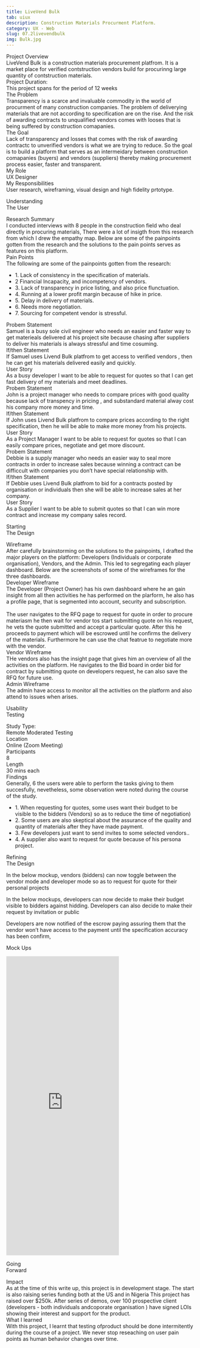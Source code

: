 ```yaml
---
title: LiveVend Bulk
tab: uiux
description: Construction Materials Procurment Platform.
category: UX - Web
slug: 07.2livevendbulk
img: Bulk.jpg
---
```


<div class="grid grid-cols-1 md:grid-cols-2 gap-10 md:gap-16 pt-6">
  <div>
    <div class="text-black dark:text-white font-bold text-xl md:text-2xl">
      Project Overview
    </div>
    <div class=" pt-2 lg:pt-4pt-4 leading-9">
    LiveVend Bulk is a construction materials procurement platfrom. It is a market place for verified contstruction
    vendors build for procurinng large quantity of contstruction materials.
    </div>
  </div>

  <div>
  <span class = "text-black dark:text-white font-bold text-xl md:text-2xl"> Project Duration:</span>
  <div class = "pt-2 lg:pt-4pt-4"> This project spans for the period of 12 weeks</div>
  </div>
</div>

  <div class="mt-10 md:mt-24">
    <div><dynamic-image filename="livevend-bulk.jpg"></dynamic-image> </div>   
  </div>

  <div class="grid grid-cols-1 md:grid-cols-2 gap-10 md:gap-16 mt-10 md:mt-24">
  <div>
    <div class="text-black dark:text-white font-bold text-xl md:text-2xl">
      The Problem
    </div>
    <div class="pt-2 lg:pt-4 leading-9">
    Transparency is a scarce and invaluable commodity in the world of procurment of many construction companies. The problem of deliverying materials that are not according to specification are on the rise. And the risk of awarding contracts to unqualified vendors comes with looses that is being suffered by construction comapanies.
    </div>
  </div>

  <div>
  <span class = "text-black dark:text-white font-bold text-xl md:text-2xl "> The Goal</span>
  <div class = "pt-2 lg:pt-4 leading-9"> Lack of transparency and losses that comes with the risk of awarding contractc to unverified vendors is what we are trying to reduce. So the goal is to build a platform that serves as an intermeidary between construction comapanies (buyers) and vendors (suppliers) thereby making procurement process easier, faster and transparent.</div>
  </div>
</div>

 <div class="grid grid-cols-1 md:grid-cols-2 gap-10 md:gap-16 mt-10 md:mt-24">
  <div>
    <div class="text-black dark:text-white font-bold md:text-2xl">
      My Role
    </div>
    <div class="lg:pt-4 leading-9">
        UX Designer
    </div>
  </div>

  <div>
  <span class = "text-black dark:text-white font-bold text-xl md:text-2xl"> My Responsibilities</span>
  <div class = "pt-4 leading-9"> User research, wireframing, visual design and high fidelity prtotype.</div>
  </div>
</div>


 <div class = "mt-24 md:mt-32"> 
    <p class= "text-4xl md:text-6xl text-black font-bold dark:text-white leading-tight">Understanding <br>The User</p>
    <div class="grid grid-cols-1 md:grid-cols-2 gap-10 md:gap-16 mt-10 md:mt-20">
            <div>
                <div class="text-black dark:text-white font-bold text-xl md:text-2xl">
                Research Summary
                </div>
                <div class="pt-2 lg:pt-4 leading-9">
                    I conducted interviews with 8 people in the  construction field who deal directly in procuring materials, There were a lot of insigth from this research from which I drew the empathy map. Below are some of the painpoints gotten from the research and the  solutions to the pain points serves as features on this platform.
                </div>
            </div>
        <div>
        <span class = "text-black dark:text-white font-bold text-xl md:text-2xl"> Pain Points</span>
        <div class = "pt-2 lg:pt-4 leading-9"> The following are some of the painpoints gotten from the research:
            <ul class = "pl-6">
            <li class = "pt-3">1. Lack of consistency in the specification of materials.</li>
            <li class = "pt-3">2 Financial Incapacity, and incompetency of vendors.</li>
            <li class = "pt-3">3. Lack of transparency in price listing, and also price flunctuation.</li>
            <li class = "pt-3">4. Running at a lower profit margin because of hike in price.</li>
            <li class = "pt-3">5. Delay in delivery of materials.</li>
            <li class = "pt-3">6. Needs more negotiation.</li>
            <li class = "pt-3">7. Sourcing for competent vendor is stressful.</li>
            </ul>
        </div>
        </div>
    </div>
</div>

<div>
    <div class="mt-10 md:mt-24">
        <div><dynamic-image filename="Bulk 1.png"></dynamic-image> </div>
    </div>
    <div class="grid grid-cols-1 md:grid-cols-2 gap-10 md:gap-16 mt-10 md:mt-12">
                <div>
                    <div class="text-black dark:text-white font-bold text-xl md:text-2xl">
                Probem Statement
                    </div>
                    <div class="pt-2 md:lg:pt-4 leading-9">
                    Samuel is a busy sole civil engineer who needs an easier and faster way to get materieals delivered at his project site because chasing after suppliers to deliver his materials is always stressful and time cosuming. 
                    </div>
                </div>
            <div>  
                <div> 
                    <span class = "text-black dark:text-white font-bold md:text-2xl"> If/then Statement</span>
                    <div class = "pt-2 md:pt-4 leading-9"> If Samuel uses Livend Bulk platfrom to get access to verified vendors , then he can get his materials   delivered easily and quickly.</div>
                </div>
                <div class="mt-10 md:mt-8">
                <span class = "text-black dark:text-white font-bold md:text-2xl "> User Story</span>
                <div class = "pt-2 md:pt-4 leading-9"> As a busy developer I want to be able to request for quotes so that I can get fast delivery of my materials and meet deadlines. </div>
                </div>
            </div>
    </div>
</div>

<div>
    <div class="mt-10 md:mt-24">
        <div><dynamic-image filename="Bulk 2.png"></dynamic-image> </div>
    </div>
    <div class="grid grid-cols-1 md:grid-cols-2 gap-10 md:gap-16 mt-10 md:mt-12">
                <div>
                    <div class="text-black dark:text-white font-bold md:text-2xl">
                Probem Statement
                    </div>
                    <div class="pt-2 md:lg:pt-4 leading-9">
                    John is a project manager who needs to compare prices with good quality because lack of transpency in pricing , and substandard material alway cost his company more money and time.  
                    </div>
                </div>
            <div>  
                <div> 
                    <span class = "text-black dark:text-white font-bold md:text-2xl"> If/then Statement</span>
                    <div class = "pt-2 md:lg:pt-4"> If John uses Livend Bulk platfrom to compare prices according to the right specification, then he will be able to make more money from his projects.</div>
                </div>
                <div class="mt-10 md:mt-8">
                <span class = "text-black dark:text-white font-bold md:text-2xl "> User Story</span>
                <div class = "pt-2 md:lg:pt-4pt-4">As a Project Manager I want to be able to request for quotes so that I can easily compare prices, negotiate and get more discount. </div>
                </div>
            </div>
    </div>
</div>

<div>
    <div class="mt-10 md:mt-24">
        <div><dynamic-image filename="Bulk 3.png"></dynamic-image> </div>
    </div>
    <div class="grid grid-cols-1 md:grid-cols-2 gap-10 md:gap-16 mt-10 md:mt-12">
                <div>
                    <div class="text-black dark:text-white font-bold md:text-2xl">
                Probem Statement
                    </div>
                    <div class="pt-2 lg:pt-4 leading-9">
                    Debbie is a supply manager who needs an easier way to seal more contracts in order to increase sales  because winning a contract can be difficcult with companies you don’t have special relationship with.  
                    </div>
                </div>
            <div>  
                <div> 
                    <span class = "text-black dark:text-white font-bold md:text-2xl"> If/then Statement</span>
                    <div class = "pt-2 md:lg:pt-4"> If Debbie uses Livend Bulk platfrom to bid for a contracts posted by organisation or individuals then she will be able to increase sales at her company.</div>
                </div>
                <div class="mt-10 md:mt-8">
                <span class = "text-black dark:text-white font-bold md:text-2xl "> User Story</span>
                <div class = "pt-4">As a Supplier I want to be able to submit quotes so that   I can win more contract and increase my company sales record. </div>
                </div>
            </div>
    </div>
</div>

<div class="mt-10 md:mt-24">
        <div><dynamic-image filename="Bulk 4.png"></dynamic-image> </div>
        <div><dynamic-image filename="Bulk 5.png"></dynamic-image> </div>
        <div><dynamic-image filename="Bulk 6.png"></dynamic-image> </div>
        <div><dynamic-image filename="Bulk 7.png"></dynamic-image> </div>
        <div><dynamic-image filename="Bulk 8.png"></dynamic-image> </div>
</div>


 <div class = "mt-24 md:mt-32"> 
    <p class= "text-4xl md:text-6xl text-black font-bold dark:text-white leading-tight">Starting <br>The Design</p>
    <div class="grid grid-cols-1 md:grid-cols-2 gap-10 md:gap-16 mt-10 md:mt-20">
            <div>
                <div class="text-black dark:text-white font-bold text-xl md:text-2xl">
                Wireframe
                </div>
                <div class="pt-2 lg:pt-4 leading-9">
                    After carefully brainstorming on the solutions to the painpoints, I drafted the major players on the platform: Developers (Individuals or corporate organisation), Vendors, and the Admin.  This led to segregating each player dashboard. Below are the screenshots of some of the wireframes for the three dashboards.
                </div>
            </div>
        <div>
        <span class = "text-black dark:text-white font-bold text-xl md:text-2xl"> Developer Wireframe</span>
        <div class = "pt-2 lg:pt-4 leading-9"> The Developer (Project Owner) has his own dashboard where he an gain insight from all then activities he has performed on the plarform, he also has a profile page, that is segmented into account, security and subscription. <br><br>The user navigates to the RFQ page to request for quote in order to procure materiasm he then wait for vendor tos start submitting quote on his request, he vets the quote submitted and accept a particular quote. After this he proceeds to payment which will be escrowed until he confirms the delivery of the materials. Furthermore he can use the chat featrue to negotiate more with the vendor.
        </div>
        </div>
    </div>
</div>

<div class="mt-10 md:mt-24">
        <div><dynamic-image filename="Wireframe.png"></dynamic-image> </div>
</div>

<div class="grid grid-cols-1 md:grid-cols-2 gap-10 md:gap-16 mt-10 md:mt-20">
            <div>
                <div class="text-black dark:text-white font-bold text-xl md:text-2xl">
                Vendor Wireframe
                </div>
                <div class="pt-2 lg:pt-4 leading-9">
                    THe vendors also has the insight page that gives him an overview of all the activities on the platform. He navigates to the Bid board in order bid for contract by submitting quote on developers request, he can also save the RFQ for future use. 
                </div>
            </div>
        <div>
        <span class = "text-black dark:text-white font-bold text-xl md:text-2xl"> Admin Wireframe</span>
        <div class = "pt-2 lg:pt-4 leading-9"> The admin have access to monitor all the activities on the platform and also attend to issues when arises.
        </div>
        </div>
    </div>

<div class="mt-10 md:mt-24">
        <div><dynamic-image filename="Wireframe2.png"></dynamic-image> </div>
        <div><dynamic-image filename="Wireframe3.png"></dynamic-image> </div>
</div>

 <div class = "mt-24 md:mt-32"> 
    <p class= "text-4xl md:text-6xl text-black font-bold dark:text-white leading-tight">Usability <br>Testing</p>
    <div class="grid grid-cols-1 md:grid-cols-2 gap-10 md:gap-16 mt-10 md:mt-20">
            <div>
                <div class="text-black dark:text-white font-bold text-xl md:text-2xl">
                Study Type:
                </div>
                <div class="pt-2 lg:pt-4 leading-9">
                    Remote Moderated Testing
                </div>
            </div>
        <div>
        <span class = "text-black dark:text-white font-bold text-xl md:text-2xl"> Location</span>
        <div class = "pt-2 lg:pt-4 leading-9"> Online (Zoom Meeting)
        </div>
        </div>
    </div>
     <div class="grid grid-cols-1 md:grid-cols-2 gap-10 md:gap-16 mt-10 md:mt-20">
            <div>
                <div class="text-black dark:text-white font-bold text-xl md:text-2xl">
                Participants
                </div>
                <div class="pt-2 lg:pt-4 leading-9">
                    8
                </div>
            </div>
        <div>
        <span class = "text-black dark:text-white font-bold text-xl md:text-2xl"> Length</span>
        <div class = "pt-2 lg:pt-4 leading-9"> 30 mins each
        </div>
        </div>
    </div>
</div>

<div class = "mt-10 md:mt-20">
<div class="text-black dark:text-white font-bold text-xl md:text-2xl">Findings</div>
    <div class="pt-2 lg:pt-4 leading-9"> Generally, 6 the users were able to perform the tasks giving to them succesfully, nevetheless, some observation were noted during the course of the study.
     <ul class = "pl-6">
            <li class = "pt-3">1. When requesting for quotes, some uses want their budget to be visible to the bidders (Vendors) so as to reduce the time of negotiation)</li>
            <li class = "pt-3">2. Some users are also skeptical about the assurance of the quality and quantity of materials after they have made payment.</li>
            <li class = "pt-3">3. Few developers just want to send invites to some selected vendors..</li>
            <li class = "pt-3">4. A supplier also want to request for quote because of his persona project.</li>
            </ul>           
    </div>
</div>

<div class = "mt-24 md:mt-32"> 
    <p class= "text-4xl md:text-6xl text-black font-bold dark:text-white leading-tight">Refining <br>The Design</p>
    <p class = "mt-10 md:mt-20">In the below mockup, vendors (bidders) can now toggle between the vendor mode and developer mode so as to request for quote for their personal projects</p>
    <div class="mt-10">
        <div><dynamic-image filename="Bulk 10.png"></dynamic-image> </div>
    </div>
    <p class = "mt-10 md:mt-20">In the below mockups, developers can now decide to make their budget visible to bidders against hidding. Developers can also decide to make their request by invitation or public</p>
    <div class="mt-10">
        <div><dynamic-image filename="Bulk 11.png"></dynamic-image> </div>
    </div>
     <p class = "mt-10 md:mt-20">Developers are now notified of the escrow paying assuring them that the vendor won’t have
access to the payment until the specification accuracy has been confirm, </p>
    <div class="mt-10">
        <div><dynamic-image filename="Bulk 12.png"></dynamic-image> </div>
    </div>
</div>

<div class = "mt-24 md:mt-32"> 
    <p class= "text-4xl md:text-6xl text-black font-bold dark:text-white leading-tight">Mock Ups</p>
    <div class="mt-10 md:mt-24">
        <div><dynamic-image filename="Bulk 13.jpg"></dynamic-image></div>
        <div><dynamic-image filename="Bulk 14.jpg"></dynamic-image></div>
        <div><dynamic-image filename="Bulk 15.jpg"></dynamic-image></div>
    </div>
</div>

<div class = "mt-24 md:mt-32"> 
<iframe style="border: 1px solid rgba(0, 0, 0, 0.1);" class = "w-full" height ="800" src="https://www.figma.com/embed?embed_host=share&url=https%3A%2F%2Fwww.figma.com%2Fproto%2Frn70PKcZrNbkJTU6E6pX8v%2FLivVend-BULK%3Fpage-id%3D6%253A21885%26node-id%3D495%253A35019%26viewport%3D242%252C48%252C0.02%26scaling%3Dscale-down%26starting-point-node-id%3D487%253A22549%26show-proto-sidebar%3D1" allowfullscreen></iframe>
</div>

<div class = "mt-24 md:mt-32"> 
    <p class= "text-4xl md:text-6xl text-black font-bold dark:text-white leading-tight">Going <br> Forward</p>
    <div class="grid grid-cols-1 md:grid-cols-2 gap-10 md:gap-16 mt-10 md:mt-20">
            <div>
                <div class="text-black dark:text-white font-bold text-xl md:text-2xl">
                Impact
                </div>
                <div class="pt-2 lg:pt-4 leading-9">
                   As at the time of this write up, this project is in development stage. The start is also raising series funding both at the US and in Nigeria This project has raised over $250k. After series of demos, over 100 prospective client (developers - both individuals andcoporate organisation ) have signed LOIs showing their interest and support for the product.
                </div>
            </div>
        <div>
        <span class = "text-black dark:text-white font-bold text-xl md:text-2xl"> What I learned</span>
        <div class = "pt-2 lg:pt-4 leading-9"> With this project, I learnt that testing ofproduct should be done intermitently during the course of a project. We never stop reseaching on user pain points as human behavior changes over time.
        </div>
        </div>
    </div>
 </div>   
<!--more-->

